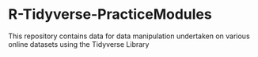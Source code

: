 # R-Tidyverse-PracticeModules

This repository contains data for data manipulation undertaken on various online datasets using the Tidyverse Library
